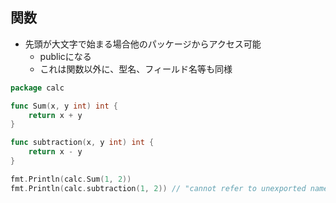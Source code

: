 
## 関数

* 先頭が大文字で始まる場合他のパッケージからアクセス可能
  * publicになる
  * これは関数以外に、型名、フィールド名等も同様

```go
package calc

func Sum(x, y int) int {
	return x + y
}

func subtraction(x, y int) int {
	return x - y
}
```

```go
fmt.Println(calc.Sum(1, 2))
fmt.Println(calc.subtraction(1, 2)) // "cannot refer to unexported name calc.subtractio"(コンパイル時にエラー)
```
